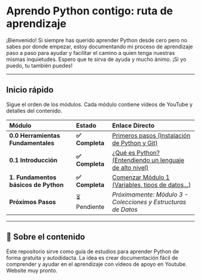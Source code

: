 # Aprendo Python contigo: ruta de aprendizaje

¡Bienvenido! Si siempre has querido aprender Python desde cero pero no sabes por donde empezar, estoy documentando mi proceso de aprendizaje paso a paso para ayudar y facilitar el camino a quien tenga nuestras mismas inquietudes. Espero que te sirva de ayuda y mucho ánimo. ¡Si yo puedo, tu también puedes!

---

## Inicio rápido

Sigue el orden de los módulos. Cada módulo contiene vídeos de YouTube y detalles del contenido.

| Módulo | Estado | Enlace Directo |
| :--- | :--- | :--- |
| **0.0 Herramientas Fundamentales** | **✅ Completa** | [Primeros pasos (Instalación de Python y Git)](docs/modulo00-herramientas-fundamentales.md) |
| **0.1 Introducción** | **✅ Completa** | [¿Qué es Python? (Entendiendo un lenguaje de alto nivel)](docs/modulo01-introducción.md) |
| **1. Fundamentos básicos de Python** | **✅ Completa** | [Comenzar Módulo 1 (Variables, tipos de datos...)](docs/modulo1-fundamentos-basicos.md) |
| **Próximos Pasos** | ⏳ Pendiente | *Próximamente: Módulo 3 - Colecciones y Estructuras de Datos* |

---

## 🔗 Sobre el contenido

Este repositorio sirve como guía de estudios para aprender Python de forma gratuita y autodidacta. La idea es crear documentación fácil de comprender y ayudar en el aprendizaje con vídeos de apoyo en Youtube. Website muy pronto.
